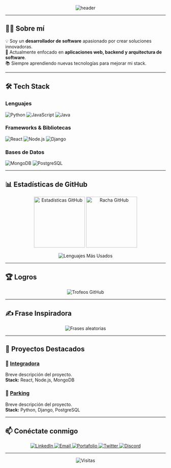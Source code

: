 <!-- Encabezado con banner -->
<p align="center">
  <img src="https://capsule-render.vercel.app/api?type=waving&color=0:4F46E5,100:9333EA&height=180&section=header&text=¡Hola,%20soy%20Iker!%20👋&fontSize=36&fontAlignY=35&desc=Desarrollador%20de%20Software%20Apasionado&descAlignY=55&descAlign=50&fontColor=ffffff" alt="header">
</p>

---

## 👨‍💻 Sobre mí
💡 Soy un **desarrollador de software** apasionado por crear soluciones innovadoras.  
🚀 Actualmente enfocado en **aplicaciones web, backend y arquitectura de software**.  
📚 Siempre aprendiendo nuevas tecnologías para mejorar mi stack.  

---

## 🛠️ Tech Stack

### Lenguajes
![Python](https://img.shields.io/badge/Python-3776AB?style=flat-square&logo=python&logoColor=white)
![JavaScript](https://img.shields.io/badge/JavaScript-F7DF1E?style=flat-square&logo=javascript&logoColor=black)
![Java](https://img.shields.io/badge/Java-ED8B00?style=flat-square&logo=openjdk&logoColor=white)

### Frameworks & Bibliotecas
![React](https://img.shields.io/badge/React-20232A?style=flat-square&logo=react&logoColor=61DAFB)
![Node.js](https://img.shields.io/badge/Node.js-339933?style=flat-square&logo=nodedotjs&logoColor=white)
![Django](https://img.shields.io/badge/Django-092E20?style=flat-square&logo=django&logoColor=white)

### Bases de Datos
![MongoDB](https://img.shields.io/badge/MongoDB-47A248?style=flat-square&logo=mongodb&logoColor=white)
![PostgreSQL](https://img.shields.io/badge/PostgreSQL-316192?style=flat-square&logo=postgresql&logoColor=white)

---

## 📊 Estadísticas de GitHub

<p align="center">
  <img src="https://github-readme-stats.vercel.app/api?username=IKER1208&show_icons=true&theme=tokyonight&hide_border=true&count_private=true" alt="Estadísticas GitHub" height="160"/>
  <img src="https://github-readme-streak-stats.herokuapp.com/?user=IKER1208&theme=tokyonight&hide_border=true" alt="Racha GitHub" height="160"/>
</p>

<p align="center">
  <img src="https://github-readme-stats.vercel.app/api/top-langs/?username=IKER1208&layout=compact&theme=tokyonight&hide_border=true" alt="Lenguajes Más Usados"/>
</p>

---

## 🏆 Logros
<p align="center">
  <img src="https://github-profile-trophy.vercel.app/?username=IKER1208&theme=tokyonight&margin-w=15&row=1" alt="Trofeos GitHub"/>
</p>

---

## ✍️ Frase Inspiradora
<p align="center">
  <img src="https://quotes-github-readme.vercel.app/api?type=vertical&theme=tokyonight" alt="Frases aleatorias"/>
</p>

---

## 🚀 Proyectos Destacados

### 🔹 [Integradora](https://github.com/IKER1208/Integradora)  
Breve descripción del proyecto.  
**Stack:** React, Node.js, MongoDB  

### 🔹 [Parking](https://github.com/IKER1208/Parking)  
Breve descripción del proyecto.  
**Stack:** Python, Django, PostgreSQL  

---

## 📫 Conéctate conmigo

<p align="center">
  <a href="https://linkedin.com/in/tu-linkedin" target="_blank">
    <img src="https://img.shields.io/badge/LinkedIn-0A66C2?style=flat-square&logo=linkedin&logoColor=white" alt="LinkedIn"/>
  </a>
  <a href="mailto:tu-email@example.com">
    <img src="https://img.shields.io/badge/Gmail-D14836?style=flat-square&logo=gmail&logoColor=white" alt="Email"/>
  </a>
  <a href="https://tu-portafolio.com">
    <img src="https://img.shields.io/badge/Portafolio-9333EA?style=flat-square&logo=vercel&logoColor=white" alt="Portafolio"/>
  </a>
  <a href="https://twitter.com/tu-usuario">
    <img src="https://img.shields.io/badge/Twitter-1DA1F2?style=flat-square&logo=twitter&logoColor=white" alt="Twitter"/>
  </a>
  <a href="https://discord.com/users/tu-id">
    <img src="https://img.shields.io/badge/Discord-5865F2?style=flat-square&logo=discord&logoColor=white" alt="Discord"/>
  </a>
</p>

---

<p align="center">
  <img src="https://komarev.com/ghpvc/?username=IKER1208&label=Visitas&color=9333EA&style=flat-square" alt="Visitas"/>
</p>
